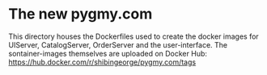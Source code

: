 # The new pygmy.com

This directory houses the Dockerfiles used to create the docker images for UIServer, CatalogServer, OrderServer and the user-interface.
The sontainer-images themselves are uploaded on Docker Hub: https://hub.docker.com/r/shibingeorge/pygmy.com/tags
